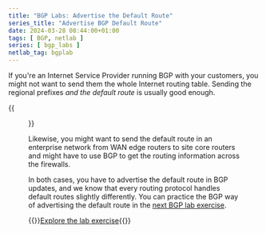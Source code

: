 ```yaml
---
title: "BGP Labs: Advertise the Default Route"
series_title: "Advertise BGP Default Route"
date: 2024-03-28 08:44:00+01:00
tags: [ BGP, netlab ]
series: [ bgp_labs ]
netlab_tag: bgplab
---
```

If you're an Internet Service Provider running BGP with your customers, you might not want to send them the whole Internet routing table. Sending the regional prefixes *and the default route* is usually good enough.

{{<figure src="https://bgplabs.net/basic/topology-default-route.png">}}
<!--more-->
Likewise, you might want to send the default route in an enterprise network from WAN edge routers to site core routers and might have to use BGP to get the routing information across the firewalls.

In both cases, you have to advertise the default route in BGP updates, and we know that every routing protocol handles default routes slightly differently. You can practice the BGP way of advertising the default route in the [next BGP lab exercise](https://bgplabs.net/basic/c-default-route/).

{{<jump>}}[Explore the lab exercise](https://bgplabs.net/basic/c-default-route/){{</jump>}}
